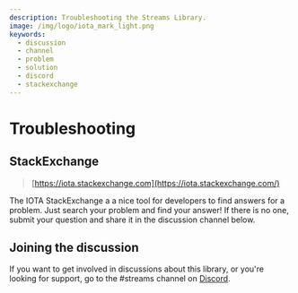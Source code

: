 ```yaml
---
description: Troubleshooting the Streams Library.
image: /img/logo/iota_mark_light.png
keywords:
  - discussion
  - channel
  - problem
  - solution
  - discord
  - stackexchange
---
```


# Troubleshooting

## StackExchange

> [https://iota.stackexchange.com](https://iota.stackexchange.com/)

The IOTA StackExchange a a nice tool for developers to find answers for a problem. Just search your problem and find your answer! If there is no one, submit your question and share it in the discussion channel below.

## Joining the discussion

If you want to get involved in discussions about this library, or you're looking for support, go to the #streams channel on [Discord](https://discord.iota.org).
